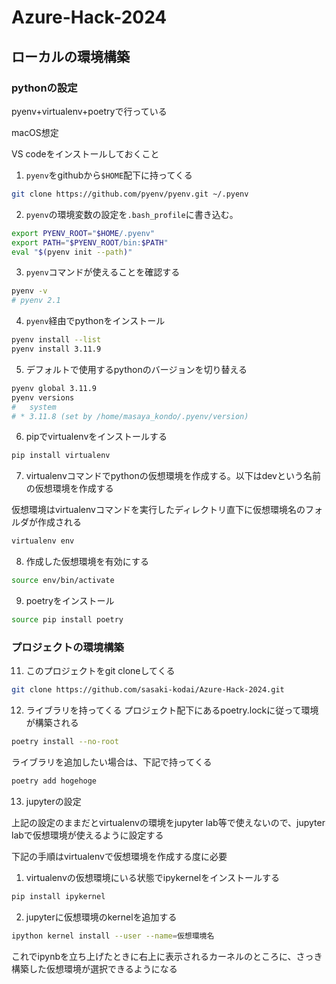 # Azure-Hack-2024

## ローカルの環境構築
### pythonの設定
pyenv+virtualenv+poetryで行っている

macOS想定

VS codeをインストールしておくこと


1. ```pyenv```をgithubから```$HOME```配下に持ってくる
```sh
git clone https://github.com/pyenv/pyenv.git ~/.pyenv
```
2. ```pyenv```の環境変数の設定を```.bash_profile```に書き込む。
```sh
export PYENV_ROOT="$HOME/.pyenv"
export PATH="$PYENV_ROOT/bin:$PATH"
eval "$(pyenv init --path)"

```
3.  ```pyenv```コマンドが使えることを確認する
```sh
pyenv -v
# pyenv 2.1
```
4.  ```pyenv```経由でpythonをインストール
```sh
pyenv install --list
pyenv install 3.11.9
```
5.  デフォルトで使用するpythonのバージョンを切り替える
```sh
pyenv global 3.11.9
pyenv versions
#   system
# * 3.11.8 (set by /home/masaya_kondo/.pyenv/version)
```
6.  pipでvirtualenvをインストールする
```sh
pip install virtualenv
```
7.  virtualenvコマンドでpythonの仮想環境を作成する。以下はdevという名前の仮想環境を作成する

仮想環境はvirtualenvコマンドを実行したディレクトリ直下に仮想環境名のフォルダが作成される
```sh
virtualenv env
```
8.  作成した仮想環境を有効にする
```sh
source env/bin/activate
```
9. poetryをインストール
```sh
source pip install poetry
```

### プロジェクトの環境構築

11. このプロジェクトをgit cloneしてくる
```sh
git clone https://github.com/sasaki-kodai/Azure-Hack-2024.git
```
12. ライブラリを持ってくる
プロジェクト配下にあるpoetry.lockに従って環境が構築される
```sh
poetry install --no-root
```
ライブラリを追加したい場合は、下記で持ってくる
```sh
poetry add hogehoge
```
13. jupyterの設定

上記の設定のままだとvirtualenvの環境をjupyter lab等で使えないので、jupyter labで仮想環境が使えるように設定する

下記の手順はvirtualenvで仮想環境を作成する度に必要
1. virtualenvの仮想環境にいる状態でipykernelをインストールする
```sh
pip install ipykernel
```
2. jupyterに仮想環境のkernelを追加する
```sh
ipython kernel install --user --name=仮想環境名
```
これでipynbを立ち上げたときに右上に表示されるカーネルのところに、さっき構築した仮想環境が選択できるようになる